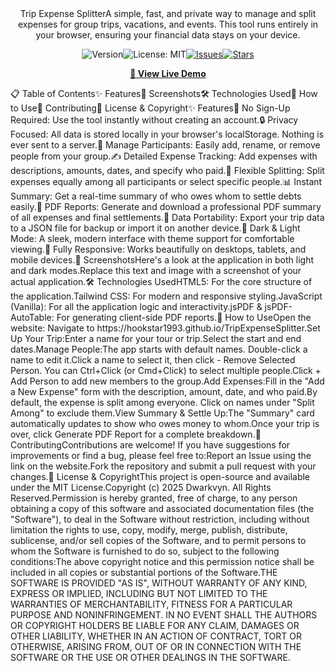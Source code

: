 <div align="center">Trip Expense SplitterA simple, fast, and private way to manage and split expenses for group trips, vacations, and events. This tool runs entirely in your browser, ensuring your financial data stays on your device.</div><p align="center"><img src="https://www.google.com/search?q=https://img.shields.io/badge/Version-1.0.0-blue.svg" alt="Version"><img src="https://www.google.com/search?q=https://img.shields.io/badge/License-MIT-yellow.svg" alt="License: MIT"><a href="https://www.google.com/search?q=https://github.com/hookstar1993/TripExpenseSplitter/issues"><img src="https://www.google.com/search?q=https://img.shields.io/github/issues/hookstar1993/TripExpenseSplitter" alt="Issues"></a><a href="https://www.google.com/search?q=https://github.com/hookstar1993/TripExpenseSplitter/stargazers"><img src="https://www.google.com/search?q=https://img.shields.io/github/stars/hookstar1993/TripExpenseSplitter" alt="Stars"></a></p><p align="center"><a href="https://hookstar1993.github.io/TripExpenseSplitter"><strong>🚀 View Live Demo</strong></a></p>📋 Table of Contents✨ Features📸 Screenshots🛠️ Technologies Used🚀 How to Use🤝 Contributing📜 License & Copyright✨ Features🚀 No Sign-Up Required: Use the tool instantly without creating an account.🔒 Privacy Focused: All data is stored locally in your browser's localStorage. Nothing is ever sent to a server.👥 Manage Participants: Easily add, rename, or remove people from your group.✍️ Detailed Expense Tracking: Add expenses with descriptions, amounts, dates, and specify who paid.🧮 Flexible Splitting: Split expenses equally among all participants or select specific people.📊 Instant Summary: Get a real-time summary of who owes whom to settle debts easily.📄 PDF Reports: Generate and download a professional PDF summary of all expenses and final settlements.💾 Data Portability: Export your trip data to a JSON file for backup or import it on another device.🎨 Dark & Light Mode: A sleek, modern interface with theme support for comfortable viewing.📱 Fully Responsive: Works beautifully on desktops, tablets, and mobile devices.📸 ScreenshotsHere's a look at the application in both light and dark modes.Replace this text and image with a screenshot of your actual application.🛠️ Technologies UsedHTML5: For the core structure of the application.Tailwind CSS: For modern and responsive styling.JavaScript (Vanilla): For all the application logic and interactivity.jsPDF & jsPDF-AutoTable: For generating client-side PDF reports.🚀 How to UseOpen the website: Navigate to https://hookstar1993.github.io/TripExpenseSplitter.Set Up Your Trip:Enter a name for your tour or trip.Select the start and end dates.Manage People:The app starts with default names. Double-click a name to edit it.Click a name to select it, then click - Remove Selected Person. You can Ctrl+Click (or Cmd+Click) to select multiple people.Click + Add Person to add new members to the group.Add Expenses:Fill in the "Add a New Expense" form with the description, amount, date, and who paid.By default, the expense is split among everyone. Click on names under "Split Among" to exclude them.View Summary & Settle Up:The "Summary" card automatically updates to show who owes money to whom.Once your trip is over, click Generate PDF Report for a complete breakdown.🤝 ContributingContributions are welcome! If you have suggestions for improvements or find a bug, please feel free to:Report an Issue using the link on the website.Fork the repository and submit a pull request with your changes.📜 License & CopyrightThis project is open-source and available under the MIT License.Copyright (c) 2025 Dwarkvyn. All Rights Reserved.Permission is hereby granted, free of charge, to any person obtaining a copy of this software and associated documentation files (the "Software"), to deal in the Software without restriction, including without limitation the rights to use, copy, modify, merge, publish, distribute, sublicense, and/or sell copies of the Software, and to permit persons to whom the Software is furnished to do so, subject to the following conditions:The above copyright notice and this permission notice shall be included in all copies or substantial portions of the Software.THE SOFTWARE IS PROVIDED "AS IS", WITHOUT WARRANTY OF ANY KIND, EXPRESS OR IMPLIED, INCLUDING BUT NOT LIMITED TO THE WARRANTIES OF MERCHANTABILITY, FITNESS FOR A PARTICULAR PURPOSE AND NONINFRINGEMENT. IN NO EVENT SHALL THE AUTHORS OR COPYRIGHT HOLDERS BE LIABLE FOR ANY CLAIM, DAMAGES OR OTHER LIABILITY, WHETHER IN AN ACTION OF CONTRACT, TORT OR OTHERWISE, ARISING FROM, OUT OF OR IN CONNECTION WITH THE SOFTWARE OR THE USE OR OTHER DEALINGS IN THE SOFTWARE.
